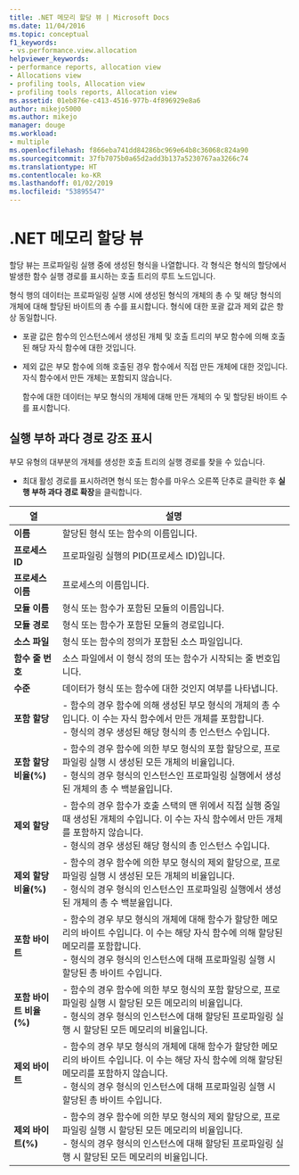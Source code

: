 ```yaml
---
title: .NET 메모리 할당 뷰 | Microsoft Docs
ms.date: 11/04/2016
ms.topic: conceptual
f1_keywords:
- vs.performance.view.allocation
helpviewer_keywords:
- performance reports, allocation view
- Allocations view
- profiling tools, Allocation view
- profiling tools reports, Allocation view
ms.assetid: 01eb876e-c413-4516-977b-4f896929e8a6
author: mikejo5000
ms.author: mikejo
manager: douge
ms.workload:
- multiple
ms.openlocfilehash: f866eba741dd84286bc969e64b8c36068c824a90
ms.sourcegitcommit: 37fb7075b0a65d2add3b137a5230767aa3266c74
ms.translationtype: HT
ms.contentlocale: ko-KR
ms.lasthandoff: 01/02/2019
ms.locfileid: "53895547"
---
```

# <a name="net-memory-allocations-view"></a>.NET 메모리 할당 뷰
할당 뷰는 프로파일링 실행 중에 생성된 형식을 나열합니다. 각 형식은 형식의 할당에서 발생한 함수 실행 경로를 표시하는 호출 트리의 루트 노드입니다.  
  
 형식 행의 데이터는 프로파일링 실행 시에 생성된 형식의 개체의 총 수 및 해당 형식의 개체에 대해 할당된 바이트의 총 수를 표시합니다. 형식에 대한 포괄 값과 제외 값은 항상 동일합니다.  
  
- 포괄 값은 함수의 인스턴스에서 생성된 개체 및 호출 트리의 부모 함수에 의해 호출된 해당 자식 함수에 대한 것입니다.  
  
- 제외 값은 부모 함수에 의해 호출된 경우 함수에서 직접 만든 개체에 대한 것입니다. 자식 함수에서 만든 개체는 포함되지 않습니다.  
  
  함수에 대한 데이터는 부모 형식의 개체에 대해 만든 개체의 수 및 할당된 바이트 수를 표시합니다.  
  
## <a name="highlight-the-execution-hot-path"></a>실행 부하 과다 경로 강조 표시  
 부모 유형의 대부분의 개체를 생성한 호출 트리의 실행 경로를 찾을 수 있습니다.  
  
-   최대 활성 경로를 표시하려면 형식 또는 함수를 마우스 오른쪽 단추로 클릭한 후 **실행 부하 과다 경로 확장**을 클릭합니다.  
  
|열|설명|  
|------------|-----------------|  
|**이름**|할당된 형식 또는 함수의 이름입니다.|  
|**프로세스 ID**|프로파일링 실행의 PID(프로세스 ID)입니다.|  
|**프로세스 이름**|프로세스의 이름입니다.|  
|**모듈 이름**|형식 또는 함수가 포함된 모듈의 이름입니다.|  
|**모듈 경로**|형식 또는 함수가 포함된 모듈의 경로입니다.|  
|**소스 파일**|형식 또는 함수의 정의가 포함된 소스 파일입니다.|  
|**함수 줄 번호**|소스 파일에서 이 형식 정의 또는 함수가 시작되는 줄 번호입니다.|  
|**수준**|데이터가 형식 또는 함수에 대한 것인지 여부를 나타냅니다.|  
|**포함 할당**|-   함수의 경우 함수에 의해 생성된 부모 형식의 개체의 총 수입니다. 이 수는 자식 함수에서 만든 개체를 포함합니다.<br />-   형식의 경우 생성된 해당 형식의 총 인스턴스 수입니다.|  
|**포함 할당 비율(%)**|-   함수의 경우 함수에 의한 부모 형식의 포함 할당으로, 프로파일링 실행 시 생성된 모든 개체의 비율입니다.<br />-   형식의 경우 형식의 인스턴스인 프로파일링 실행에서 생성된 개체의 총 수 백분율입니다.|  
|**제외 할당**|-   함수의 경우 함수가 호출 스택의 맨 위에서 직접 실행 중일 때 생성된 개체의 수입니다. 이 수는 자식 함수에서 만든 개체를 포함하지 않습니다.<br />-   형식의 경우 생성된 해당 형식의 총 인스턴스 수입니다.|  
|**제외 할당 비율(%)**|-   함수의 경우 함수에 의한 부모 형식의 제외 할당으로, 프로파일링 실행 시 생성된 모든 개체의 비율입니다.<br />-   형식의 경우 형식의 인스턴스인 프로파일링 실행에서 생성된 개체의 총 수 백분율입니다.|  
|**포함 바이트**|-   함수의 경우 부모 형식의 개체에 대해 함수가 할당한 메모리의 바이트 수입니다. 이 수는 해당 자식 함수에 의해 할당된 메모리를 포함합니다.<br />-   형식의 경우 형식의 인스턴스에 대해 프로파일링 실행 시 할당된 총 바이트 수입니다.|  
|**포함 바이트 비율(%)**|-   함수의 경우 함수에 의한 부모 형식의 포함 할당으로, 프로파일링 실행 시 할당된 모든 메모리의 비율입니다.<br />-   형식의 경우 형식의 인스턴스에 대해 할당된 프로파일링 실행 시 할당된 모든 메모리의 비율입니다.|  
|**제외 바이트**|-   함수의 경우 부모 형식의 개체에 대해 함수가 할당한 메모리의 바이트 수입니다. 이 수는 해당 자식 함수에 의해 할당된 메모리를 포함하지 않습니다.<br />-   형식의 경우 형식의 인스턴스에 대해 프로파일링 실행 시 할당된 총 바이트 수입니다.|  
|**제외 바이트(%)**|-   함수의 경우 함수에 의한 부모 형식의 제외 할당으로, 프로파일링 실행 시 할당된 모든 메모리의 비율입니다.<br />-   형식의 경우 형식의 인스턴스에 대해 할당된 프로파일링 실행 시 할당된 모든 메모리의 비율입니다.|